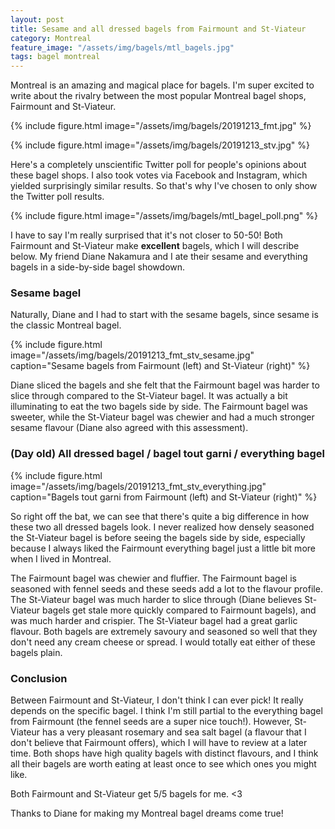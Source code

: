 ```yaml
---
layout: post
title: Sesame and all dressed bagels from Fairmount and St-Viateur
category: Montreal
feature_image: "/assets/img/bagels/mtl_bagels.jpg"
tags: bagel montreal
---
```


Montreal is an amazing and magical place for bagels. I'm super excited to write about the rivalry between the most popular Montreal bagel shops, Fairmount and St-Viateur.

{% include figure.html image="/assets/img/bagels/20191213_fmt.jpg" %}

{% include figure.html image="/assets/img/bagels/20191213_stv.jpg" %}

Here's a completely unscientific Twitter poll for people's opinions about these bagel shops. I also took votes via Facebook and Instagram, which yielded surprisingly similar results. So that's why I've chosen to only show the Twitter poll results.

{% include figure.html image="/assets/img/bagels/mtl_bagel_poll.png" %}

I have to say I'm really surprised that it's not closer to 50-50! Both Fairmount and St-Viateur make **excellent** bagels, which I will describe below. My friend Diane Nakamura and I ate their sesame and everything bagels in a side-by-side bagel showdown.

<h3>Sesame bagel</h3>

Naturally, Diane and I had to start with the sesame bagels, since sesame is the classic Montreal bagel.

{% include figure.html image="/assets/img/bagels/20191213_fmt_stv_sesame.jpg" caption="Sesame bagels from Fairmount (left) and St-Viateur (right)" %}

Diane sliced the bagels and she felt that the Fairmount bagel was harder to slice through compared to the St-Viateur bagel. It was actually a bit illuminating to eat the two bagels side by side. The Fairmount bagel was sweeter, while the St-Viateur bagel was chewier and had a much stronger sesame flavour (Diane also agreed with this assessment).

<h3>(Day old) All dressed bagel / bagel tout garni / everything bagel</h3>

{% include figure.html image="/assets/img/bagels/20191213_fmt_stv_everything.jpg" caption="Bagels tout garni from Fairmount (left) and St-Viateur (right)" %}

So right off the bat, we can see that there's quite a big difference in how these two all dressed bagels look. I never realized how densely seasoned the St-Viateur bagel is before seeing the bagels side by side, especially because I always liked the Fairmount everything bagel just a little bit more when I lived in Montreal.

The Fairmount bagel was chewier and fluffier. The Fairmount bagel is seasoned with fennel seeds and these seeds add a lot to the flavour profile. The St-Viateur bagel was much harder to slice through (Diane believes St-Viateur bagels get stale more quickly compared to Fairmount bagels), and was much harder and crispier. The St-Viateur bagel had a great garlic flavour. Both bagels are extremely savoury and seasoned so well that they don't need any cream cheese or spread. I would totally eat either of these bagels plain.

<h3>Conclusion</h3>

Between Fairmount and St-Viateur, I don't think I can ever pick! It really depends on the specific bagel. I think I'm still partial to the everything bagel from Fairmount (the fennel seeds are a super nice touch!). However, St-Viateur has a very pleasant rosemary and sea salt bagel (a flavour that I don't believe that Fairmount offers), which I will have to review at a later time. Both shops have high quality bagels with distinct flavours, and I think all their bagels are worth eating at least once to see which ones you might like.

Both Fairmount and St-Viateur get 5/5 bagels for me. <3

Thanks to Diane for making my Montreal bagel dreams come true!

